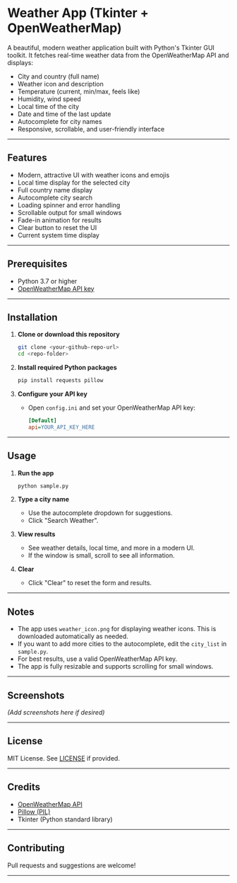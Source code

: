 # Weather App (Tkinter + OpenWeatherMap)

A beautiful, modern weather application built with Python's Tkinter GUI toolkit. It fetches real-time weather data from the OpenWeatherMap API and displays:
- City and country (full name)
- Weather icon and description
- Temperature (current, min/max, feels like)
- Humidity, wind speed
- Local time of the city
- Date and time of the last update
- Autocomplete for city names
- Responsive, scrollable, and user-friendly interface

---

## Features
- Modern, attractive UI with weather icons and emojis
- Local time display for the selected city
- Full country name display
- Autocomplete city search
- Loading spinner and error handling
- Scrollable output for small windows
- Fade-in animation for results
- Clear button to reset the UI
- Current system time display

---

## Prerequisites
- Python 3.7 or higher
- [OpenWeatherMap API key](https://openweathermap.org/appid)

---

## Installation
1. **Clone or download this repository**
   ```bash
   git clone <your-github-repo-url>
   cd <repo-folder>
   ```

2. **Install required Python packages**
   ```bash
   pip install requests pillow
   ```

3. **Configure your API key**
   - Open `config.ini` and set your OpenWeatherMap API key:
     ```ini
     [Default]
     api=YOUR_API_KEY_HERE
     ```

---

## Usage
1. **Run the app**
   ```bash
   python sample.py
   ```

2. **Type a city name**
   - Use the autocomplete dropdown for suggestions.
   - Click "Search Weather".

3. **View results**
   - See weather details, local time, and more in a modern UI.
   - If the window is small, scroll to see all information.

4. **Clear**
   - Click "Clear" to reset the form and results.

---

## Notes
- The app uses `weather_icon.png` for displaying weather icons. This is downloaded automatically as needed.
- If you want to add more cities to the autocomplete, edit the `city_list` in `sample.py`.
- For best results, use a valid OpenWeatherMap API key.
- The app is fully resizable and supports scrolling for small windows.

---

## Screenshots
*(Add screenshots here if desired)*

---

## License
MIT License. See [LICENSE](LICENSE) if provided.

---

## Credits
- [OpenWeatherMap API](https://openweathermap.org/api)
- [Pillow (PIL)](https://python-pillow.org/)
- Tkinter (Python standard library)

---

## Contributing
Pull requests and suggestions are welcome!

---

<!-- Maintainer and author details intentionally omitted for privacy in public repositories. -->

